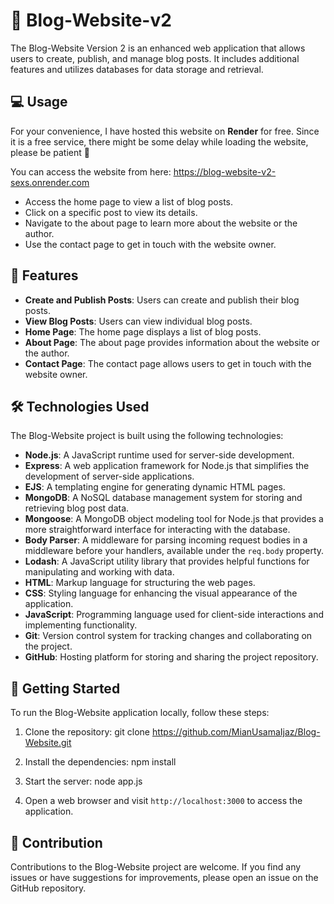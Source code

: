 # 📝 Blog-Website-v2 

The Blog-Website Version 2 is an enhanced web application that allows users to create, publish, and manage blog posts. It includes additional features and utilizes databases for data storage and retrieval.

## 💻 Usage

For your convenience, I have hosted this website on **Render** for free. Since it is a free service, there might be some delay while loading the website, please be patient 🙂

You can access the website from here: https://blog-website-v2-sexs.onrender.com

- Access the home page to view a list of blog posts.
- Click on a specific post to view its details.
- Navigate to the about page to learn more about the website or the author.
- Use the contact page to get in touch with the website owner.

## 🌟 Features

- **Create and Publish Posts**: Users can create and publish their blog posts.
- **View Blog Posts**: Users can view individual blog posts.
- **Home Page**: The home page displays a list of blog posts.
- **About Page**: The about page provides information about the website or the author.
- **Contact Page**: The contact page allows users to get in touch with the website owner.

## 🛠️ Technologies Used

The Blog-Website project is built using the following technologies:

- **Node.js**: A JavaScript runtime used for server-side development.
- **Express**: A web application framework for Node.js that simplifies the development of server-side applications.
- **EJS**: A templating engine for generating dynamic HTML pages.
- **MongoDB**: A NoSQL database management system for storing and retrieving blog post data.
- **Mongoose**: A MongoDB object modeling tool for Node.js that provides a more straightforward interface for interacting with the database.
- **Body Parser**: A middleware for parsing incoming request bodies in a middleware before your handlers, available under the `req.body` property.
- **Lodash**: A JavaScript utility library that provides helpful functions for manipulating and working with data.
- **HTML**: Markup language for structuring the web pages.
- **CSS**: Styling language for enhancing the visual appearance of the application.
- **JavaScript**: Programming language used for client-side interactions and implementing functionality.
- **Git**: Version control system for tracking changes and collaborating on the project.
- **GitHub**: Hosting platform for storing and sharing the project repository.

## 🚀 Getting Started

To run the Blog-Website application locally, follow these steps:

1. Clone the repository:
git clone https://github.com/MianUsamaIjaz/Blog-Website.git

2. Install the dependencies:
npm install

3. Start the server:
node app.js

4. Open a web browser and visit `http://localhost:3000` to access the application.

## 🤝 Contribution

Contributions to the Blog-Website project are welcome. If you find any issues or have suggestions for improvements, please open an issue on the GitHub repository.
